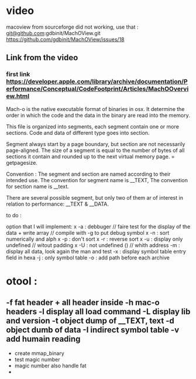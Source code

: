 # video

macoview from sourceforge did not working, use that :
git@github.com:gdbinit/MachOView.git
https://github.com/gdbinit/MachOView/issues/18



## Link from the video

### first link https://developer.apple.com/library/archive/documentation/Performance/Conceptual/CodeFootprint/Articles/MachOOverview.html
Mach-o is the native executable format of binaries in osx.
It determine the order in which the code and the data in the binary are read
into the memory.

This file is organized into segments, each segment contain one or more sections.
Code and data of different type goes into section.

Segment always start by a page boundary, but section are not necessarily page-aligned.
The size of a segment is equal to the number of bytes of all sections it contain
and rounded up to the next virtual memory page. = getpagesize.

Convention :
The segment and section are named according to their intended use.
The convention for segment name is __TEXT,
The convention for section name is __text.

There are several possible segment, but only two of them ar of interest
in relation to performance: __TEXT & __DATA.


to do : 

option that I will implement:
x -a : debbuger // faire test for the display of the data + write array
     // compile with -g to put debug symbol
x -n : sort numerically and alph 
x -p : don't sort
x -r : reverse sort
x -u : display only undefined // witout padding
x -U : not undefined () // whith address
-m : display all data, look again the man and test
-x : display symbol table entry field in hexa
-j : only symbol table
-o : add path before each archive

# otool : 
-f fat header + all header inside
-h mac-o headers
-l display all load command
-L display lib and version
-t object dump of __TEXT, text
-d object dumb of data
-I indirect symbol table
-v add humain reading
-


- create mmap_binary
- test magic number
- magic number also handle fat
- 























